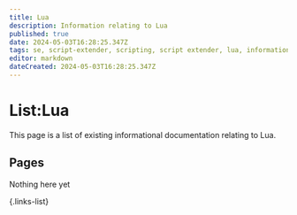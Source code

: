 ```yaml
---
title: Lua
description: Information relating to Lua
published: true
date: 2024-05-03T16:28:25.347Z
tags: se, script-extender, scripting, script extender, lua, information
editor: markdown
dateCreated: 2024-05-03T16:28:25.347Z
---
```


# List:Lua
This page is a list of existing informational documentation relating to Lua.

## Pages
Nothing here yet

{.links-list}